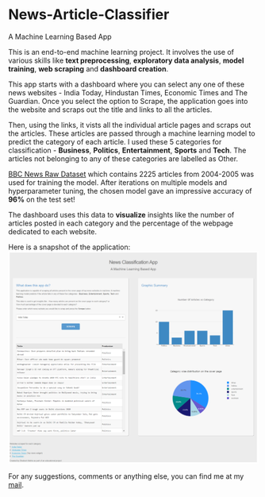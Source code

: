 # News-Article-Classifier
A Machine Learning Based App

This is an end-to-end machine learning project. It involves the use of various skills like **text preprocessing**, **exploratory data analysis**, **model training**, **web scraping** and **dashboard creation**. 

This app starts with a dashboard where you can select any one of these news websites - India Today, Hindustan Times, Economic Times and The Guardian.
Once you select the option to Scrape, the application goes into the website and scraps out the title and links to all the articles. 

Then, using the links, it vists all the individual article pages and scraps out the articles. These articles are passed through a machine learning model to predict the category of each 
article. I used these 5 categories for classification - **Business**, **Politics**, **Entertainment**, **Sports** and **Tech**. The articles not 
belonging to any of these categories are labelled as Other. 

[BBC News Raw Dataset](http://mlg.ucd.ie/datasets/bbc.html) which contains 2225 articles from 2004-2005 was used for training the model. After iterations on multiple models and hyperparameter tuning, the chosen model gave an impressive accuracy of **96%** on the test set!

The dashboard uses this data to **visualize** insights like the number 
of articles posted in each category and the percentage of the webpage dedicated to each website.

Here is a snapshot of the application: 
![Application Screenshot](/Application%20Screenshot/Application%20Screenshot.png)

For any suggestions, comments or anything else, you can find me at my [mail](shailesh1121998@gmail.com).
